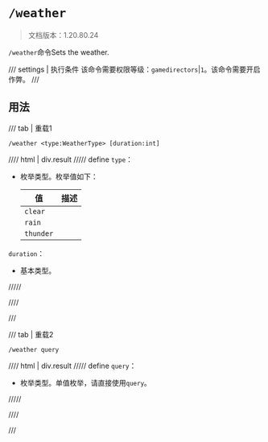 # `/weather`

> 文档版本：1.20.80.24

`/weather`命令Sets the weather.

/// settings | 执行条件
该命令需要权限等级：`gamedirectors`|`1`。该命令需要开启作弊。
///

## 用法

/// tab | 重载1
```mcfunction
/weather <type:WeatherType> [duration:int]
```

//// html | div.result
///// define
`type`：<!-- md:samp WeatherType -->

- 枚举类型。枚举值如下：

  |值|描述|
  |---|---|
  |`clear`||
  |`rain`||
  |`thunder`||


`duration`：<!-- md:samp int -->

- 基本类型。


/////

////

///

/// tab | 重载2
```mcfunction
/weather query
```

//// html | div.result
///// define
`query`：<!-- md:samp WeatherQuery -->

- 枚举类型。单值枚举，请直接使用`query`。


/////

////

///
